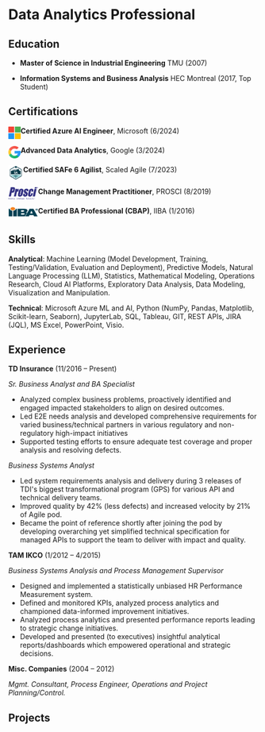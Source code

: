 # Data Analytics Professional

## Education
- **Master of Science in Industrial Engineering**
TMU (2007)

- **Information Systems and Business Analysis**
HEC Montreal (2017, Top Student)

## Certifications
<img align="left" width="25" height="25" src="/assets/icon/Microsoft-Logo.png">**Certified Azure AI Engineer**, Microsoft (6/2024)
<br clear="left"/>

<img align="left" width="25" height="25" src="/assets/icon/Google-Logo.png">**Advanced Data Analytics**, Google (3/2024)
<br clear="left"/>

<img align="left" width="30" height="30" src="/assets/icon/SAFe-Badge.png">**Certified SAFe 6 Agilist**, Scaled Agile (7/2023)
<br clear="left"/>

<img align="left"  width="60" height="25" src="/assets/icon/Prosci-Logo.png">**Change Management Practitioner**, PROSCI (8/2019)
<br clear="left"/>

<img align="left"  width="60" height="25" src="/assets/icon/IIBA-Logo.png">**Certified BA Professional (CBAP)**, IIBA (1/2016)
<br clear="left"/>

## Skills
**Analytical**: Machine Learning (Model Development, Training, Testing/Validation, Evaluation and Deployment), Predictive Models, Natural Language Processing (LLM), Statistics, Mathematical Modeling, Operations Research, Cloud AI Platforms, Exploratory Data Analysis, Data Modeling, Visualization and Manipulation.

**Technical**: Microsoft Azure ML and AI, Python (NumPy, Pandas, Matplotlib, Scikit-learn, Seaborn), JupyterLab, SQL, Tableau, GIT, REST APIs, JIRA (JQL), MS Excel, PowerPoint, Visio.

## Experience
**TD Insurance** (11/2016 – Present)

*Sr. Business Analyst and BA Specialist*
- Analyzed complex business problems, proactively identified and engaged impacted stakeholders to align on desired outcomes.
- Led E2E needs analysis and developed comprehensive requirements for varied business/technical partners in various regulatory and non-regulatory high-impact initiatives
- Supported testing efforts to ensure adequate test coverage and proper analysis and resolving defects.

*Business Systems Analyst*
- Led system requirements analysis and delivery during 3 releases of TDI's biggest transformational program (GPS) for various API and technical delivery teams.
- Improved quality by 42% (less defects) and increased velocity by 21% of Agile pod.
- Became the point of reference shortly after joining the pod by developing overarching yet simplified technical specification for managed APIs to support the team to deliver with impact and quality.

**TAM IKCO** (1/2012 – 4/2015)

*Business Systems Analysis and Process Management Supervisor*
- Designed and implemented a statistically unbiased HR Performance Measurement system.
- Defined and monitored KPIs, analyzed process analytics and championed data-informed improvement initiatives.
- Analyzed process analytics and presented performance reports leading to strategic change initiatives.
- Developed and presented (to executives) insightful analytical reports/dashboards which empowered operational and strategic decisions.

**Misc. Companies** (2004 – 2012)

*Mgmt. Consultant, Process Engineer, Operations and Project Planning/Control.*

## Projects


